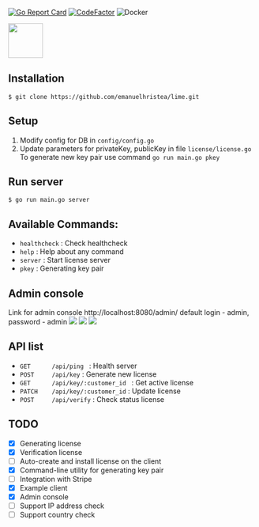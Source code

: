 [![Go Report Card](https://goreportcard.com/badge/github.com/emanuelhristea/lime)](https://goreportcard.com/report/github.com/emanuelhristea/lime) [![CodeFactor](https://www.codefactor.io/repository/github/emanuelhristea/lime/badge)](https://www.codefactor.io/repository/github/emanuelhristea/lime) ![Docker](https://github.com/emanuelhristea/lime/workflows/Docker/badge.svg) 

<img src="https://raw.githubusercontent.com/emanuelhristea/lime/master/.github/assets/lime.png" height="70" />


## Installation 
```
$ git clone https://github.com/emanuelhristea/lime.git
```


## Setup
1. Modify config for DB in `config/config.go`
2. Update parameters for privateKey, publicKey in file `license/license.go` 
To generate new key pair use command ```go run main.go pkey```

## Run server
```
$ go run main.go server 
```

## Available Commands:
- `healthcheck` : Check healthcheck
- `help` : Help about any command
- `server` : Start license server
- `pkey` : Generating key pair


## Admin console
Link for admin console http://localhost:8080/admin/
default login - admin, password - admin
<img src="https://raw.githubusercontent.com/emanuelhristea/lime/master/.github/assets/admin/login.png" />
<img src="https://raw.githubusercontent.com/emanuelhristea/lime/master/.github/assets/admin/customers.png" />
<img src="https://raw.githubusercontent.com/emanuelhristea/lime/master/.github/assets/admin/subscriptions.png" />


## API list
* `GET      /api/ping ` : Health server
* `POST     /api/key` : Generate new license
* `GET      /api/key/:customer_id ` : Get active license
* `PATCH    /api/key/:customer_id` : Update license
* `POST     /api/verify` : Check status license


## TODO
- [x] Generating license
- [x] Verification license
- [ ] Auto-create and install license on the client
- [x] Command-line utility for generating key pair 
- [ ] Integration with Stripe
- [x] Example client
- [x] Admin console
- [ ] Support IP address check
- [ ] Support country check
